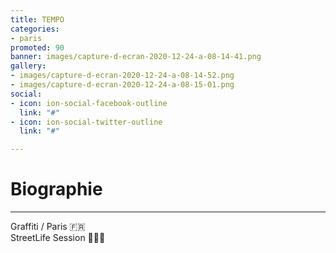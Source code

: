 ```yaml
---
title: TEMPO
categories:
- paris
promoted: 90
banner: images/capture-d-ecran-2020-12-24-a-08-14-41.png
gallery:
- images/capture-d-ecran-2020-12-24-a-08-14-52.png
- images/capture-d-ecran-2020-12-24-a-08-15-01.png
social:
- icon: ion-social-facebook-outline
  link: "#"
- icon: ion-social-twitter-outline
  link: "#"

---
```

# Biographie

***

Graffiti / Paris 🇫🇷  
StreetLife Session 🙈🏃‍♂️